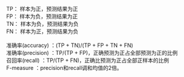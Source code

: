TP： 样本为正，预测结果为正<br>
FP： 样本为负，预测结果为正<br>
TN： 样本为负，预测结果为负<br>
FN： 样本为正，预测结果为负<br><br>
准确率(accuracy) ：(TP + TN)/(TP + FP + TN + FN)<br>
准确率(precision) ：TP/(TP + FP)，正确预测为正占全部预测为正的比例<br>
召回率(recall) ：TP/(TP + FN)，正确比预测为正占全部正样本的比例<br>
F-measure ：precision和recall调和均值的2倍。<br>
